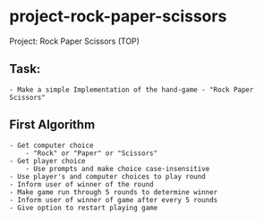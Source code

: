 # project-rock-paper-scissors
Project: Rock Paper Scissors (TOP)

## Task:
    - Make a simple Implementation of the hand-game - "Rock Paper Scissors"

## First Algorithm
    - Get computer choice
        - "Rock" or "Paper" or "Scissors"
    - Get player choice
        - Use prompts and make choice case-insensitive
    - Use player's and computer choices to play round
    - Inform user of winner of the round
    - Make game run through 5 rounds to determine winner
    - Inform user of winner of game after every 5 rounds
    - Give option to restart playing game